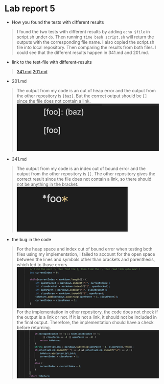 # Lab report 5

* How you found the tests with different results
> I found the two tests with different results by adding `echo $file` in script.sh under `do`. Then running `time bash script.sh` will return the outputs with the corresponding file name. I also copied the script.sh file into local repository. Then comparing the results from both files. I could see that the different results happen in 341.md and 201.md. 
* link to the test-file with different-results
> [341.md](341.md) [201.md](201.md)
* 201.md
> The output from my code is an out of heap error and the output from the other repository is `[baz]`. But the correct output should be `[]` since the file does not contain a link.       ![image](201output.png)  
* 341.md
> The output from my code is an index out of bound error and the output from the other repository is `[]`. The other repository gives the correct result since the file does not contain a link, so there should not be anything in the bracket.  
![image](341output.png)
* the bug in the code
> For the heap space and index out of bound error when testing both files using my implementation, I failed to account for the open space between the lines and symbols other than brackets and parenthesis, which led to those errors.
![image](buginmycode.png)
For the implementation in other repository, the code does not check if the output is a link or not. If it is not a link, it should not be included in the final output. Therefore, the implementation should have a check before returning.
![image](buginotherrepo.png)

